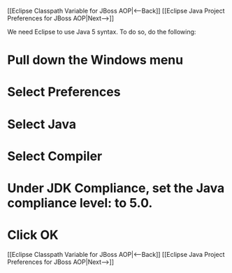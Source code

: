 [[Eclipse Classpath Variable for JBoss AOP|<--Back]] [[Eclipse Java Project Preferences for JBoss AOP|Next-->]]

We need Eclipse to use Java 5 syntax. To do so, do the following:
# Pull down the **Windows** menu
# Select **Preferences**
# Select **Java**
# Select **Compiler**
# Under JDK Compliance, set the **Java compliance level:** to 5.0.
# Click **OK**

[[Eclipse Classpath Variable for JBoss AOP|<--Back]] [[Eclipse Java Project Preferences for JBoss AOP|Next-->]]